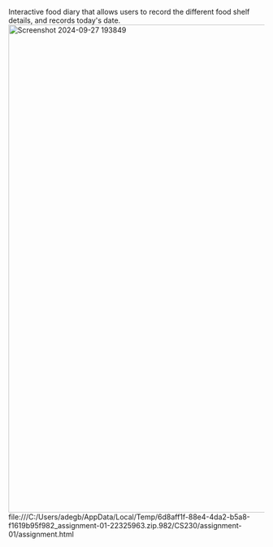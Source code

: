 Interactive food diary that allows users to record the different food shelf details, and records today's date.
<img width="959" alt="Screenshot 2024-09-27 193849" src="https://github.com/user-attachments/assets/68c4e570-0589-4332-9ab5-e9b718f557c3">
file:///C:/Users/adegb/AppData/Local/Temp/6d8aff1f-88e4-4da2-b5a8-f1619b95f982_assignment-01-22325963.zip.982/CS230/assignment-01/assignment.html

